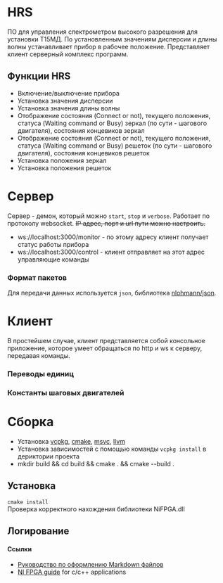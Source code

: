 # HRS  
ПО для управления спектрометром высокого разрешения для установки Т15МД. По установленным значениям дисперсии и длины волны устанавливает прибор в рабочее положение. Представляет клиент серверный комплекс программ.

## Функции HRS  
* Включение/выключение прибора  
* Установка значения дисперсии
* Установка значения длины волны
* Отображение состояния (Connect or not), текущего положения, статуса (Waiting command or Busy) зеркал (по сути - шагового двигателя), состояния концевиков зеркал
* Отображение состояния (Connect or not), текущего положения, статуса (Waiting command or Busy) решеток (по сути - шагового двигателя), состояния концевиков решеток 
* Установка положения зеркал
* Установка положения решеток

# Сервер  
Сервер - демон, который можно `start`, `stop` и `verbose`. Работает по протоколу websocket. ~~IP адрес, порт и url пути можно настроить.~~
* ws://localhost:3000/monitor - по этому адресу клиент получает статус работы прибора
* ws://localhost:3000/control - клиент отправляет на этот адрес управляющие команды

### Формат пакетов

Для передачи данных используется `json`, библиотека [nlohmann/json](https://github.com/nlohmann/json?tab=readme-ov-file#cmake).

# Клиент
В простейшем случае, клиент представляется собой консольное приложение, которое умеет обращаться по http и ws к серверу, передавая команды.

### Переводы единиц
### Константы шаговых двигателей

# Сборка
* Установка [vcpkg](https://learn.microsoft.com/ru-ru/vcpkg/get_started/get-started?pivots=shell-cmd), [cmake](https://cmake.org/download/), [msvc](https://visualstudio.microsoft.com/ru/downloads/), [llvm](https://github.com/llvm/llvm-project/releases/tag/llvmorg-18.1.8)
* Установка зависимостей с помощью команды `vcpkg install` в дериктории проекта
* mkdir build && cd build && cmake . && cmake --build .

## Установка
`cmake install`  
Проверка корректного нахождения библиотеки NiFPGA.dll

## Логирование

#### Ссылки
* [Руководство по оформлению Markdown файлов](https://gist.github.com/Jekins/2bf2d0638163f1294637)
* [NI FPGA guide](https://www.ni.com/docs/en-US/bundle/fpga-interface-c-api-ref/page/capi/fpgac.html) for c/c++ applications